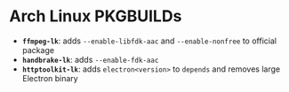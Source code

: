 # Arch Linux PKGBUILDs

- **`ffmpeg-lk`**: adds `--enable-libfdk-aac` and `--enable-nonfree` to official
  package
- **`handbrake-lk`**: adds `--enable-fdk-aac`
- **`httptoolkit-lk`**: adds `electron<version>` to `depends` and removes large
  Electron binary
